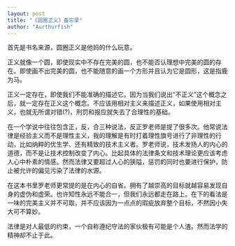 ```yaml
---
layout: post
title: "《圆圈正义》备忘录"
author: "Aurthurfish"
---
```


首先是书名来源，圆圈正义是他妈的什么玩意。

正义就像一个圆，即使现实中不存在完美的圆，也不能否认理想中完美的圆的存在。即使画不出完美的圆，也不能随意的画一个方形并且认为它是圆形，这是指鹿为马。

正义一定存在，即使我们不能准确的描述它。因为当我们说出“不正义”这个概念之后，就一定存在正义这个概念。不应该用相对主义来描述正义，如果使用相对主义，也就无所谓对错(?)，刑罚和报应就失去了合理性的基础。

在一个学说中往往包含正，反，合三种说法，反正罗老师是提了很多次。他常说法律是经验主义而不是理性主义，我的理解是有时打着理性旗号进行了非理性的行动，比如纳粹的优生学、还有精致的技术主义者。罗老师说，技术发扬人的内心的道德，而不是让技术控制改变了内心。比起具体的法律条文和技术理论更应该考虑人心中朴素的情感。然而法律又要超过人心的狭隘，惩罚的同时也要进行保护，防止被允许的偏见污染了法律的水源。

在这本书里罗老师更常提的是在内心的自省。拥有了越崇高的目标就越容易发现自身的虚伪和虚荣。也许知性永远不能合一，但我们永远都走在路上。在下的看法是一味的完美主义并不可取，并不应该因为一点点的瑕疵放弃整个目标，不然因小失大可不算妙。

法律是对人最低的约束，一个自称遵纪守法的家伙极有可能是个人渣。然而法学的精神却不止于此。